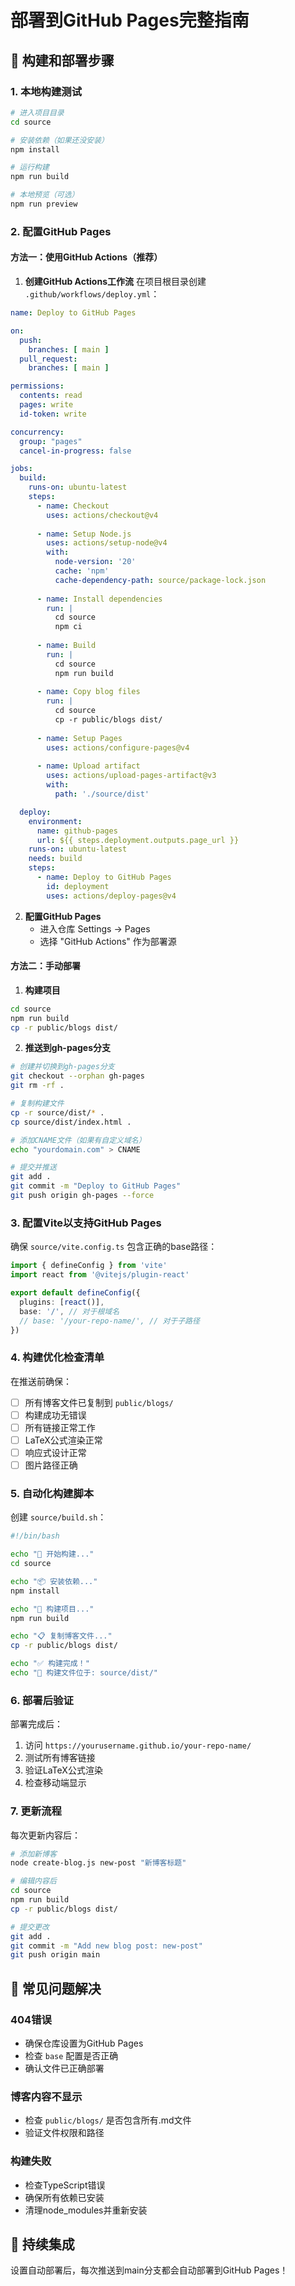 # 部署到GitHub Pages完整指南

## 🚀 构建和部署步骤

### 1. 本地构建测试

```bash
# 进入项目目录
cd source

# 安装依赖（如果还没安装）
npm install

# 运行构建
npm run build

# 本地预览（可选）
npm run preview
```

### 2. 配置GitHub Pages

#### 方法一：使用GitHub Actions（推荐）

1. **创建GitHub Actions工作流**
   在项目根目录创建 `.github/workflows/deploy.yml`：

```yaml
name: Deploy to GitHub Pages

on:
  push:
    branches: [ main ]
  pull_request:
    branches: [ main ]

permissions:
  contents: read
  pages: write
  id-token: write

concurrency:
  group: "pages"
  cancel-in-progress: false

jobs:
  build:
    runs-on: ubuntu-latest
    steps:
      - name: Checkout
        uses: actions/checkout@v4
        
      - name: Setup Node.js
        uses: actions/setup-node@v4
        with:
          node-version: '20'
          cache: 'npm'
          cache-dependency-path: source/package-lock.json
          
      - name: Install dependencies
        run: |
          cd source
          npm ci
          
      - name: Build
        run: |
          cd source
          npm run build
          
      - name: Copy blog files
        run: |
          cd source
          cp -r public/blogs dist/
          
      - name: Setup Pages
        uses: actions/configure-pages@v4
        
      - name: Upload artifact
        uses: actions/upload-pages-artifact@v3
        with:
          path: './source/dist'

  deploy:
    environment:
      name: github-pages
      url: ${{ steps.deployment.outputs.page_url }}
    runs-on: ubuntu-latest
    needs: build
    steps:
      - name: Deploy to GitHub Pages
        id: deployment
        uses: actions/deploy-pages@v4
```

2. **配置GitHub Pages**
   - 进入仓库 Settings → Pages
   - 选择 "GitHub Actions" 作为部署源

#### 方法二：手动部署

1. **构建项目**
```bash
cd source
npm run build
cp -r public/blogs dist/
```

2. **推送到gh-pages分支**
```bash
# 创建并切换到gh-pages分支
git checkout --orphan gh-pages
git rm -rf .

# 复制构建文件
cp -r source/dist/* .
cp source/dist/index.html .

# 添加CNAME文件（如果有自定义域名）
echo "yourdomain.com" > CNAME

# 提交并推送
git add .
git commit -m "Deploy to GitHub Pages"
git push origin gh-pages --force
```

### 3. 配置Vite以支持GitHub Pages

确保 `source/vite.config.ts` 包含正确的base路径：

```typescript
import { defineConfig } from 'vite'
import react from '@vitejs/plugin-react'

export default defineConfig({
  plugins: [react()],
  base: '/', // 对于根域名
  // base: '/your-repo-name/', // 对于子路径
})
```

### 4. 构建优化检查清单

在推送前确保：

- [ ] 所有博客文件已复制到 `public/blogs/`
- [ ] 构建成功无错误
- [ ] 所有链接正常工作
- [ ] LaTeX公式渲染正常
- [ ] 响应式设计正常
- [ ] 图片路径正确

### 5. 自动化构建脚本

创建 `source/build.sh`：

```bash
#!/bin/bash

echo "🚀 开始构建..."
cd source

echo "📦 安装依赖..."
npm install

echo "🔨 构建项目..."
npm run build

echo "📋 复制博客文件..."
cp -r public/blogs dist/

echo "✅ 构建完成！"
echo "📁 构建文件位于: source/dist/"
```

### 6. 部署后验证

部署完成后：

1. 访问 `https://yourusername.github.io/your-repo-name/`
2. 测试所有博客链接
3. 验证LaTeX公式渲染
4. 检查移动端显示

### 7. 更新流程

每次更新内容后：

```bash
# 添加新博客
node create-blog.js new-post "新博客标题"

# 编辑内容后
cd source
npm run build
cp -r public/blogs dist/

# 提交更改
git add .
git commit -m "Add new blog post: new-post"
git push origin main
```

## 🔧 常见问题解决

### 404错误
- 确保仓库设置为GitHub Pages
- 检查 `base` 配置是否正确
- 确认文件已正确部署

### 博客内容不显示
- 检查 `public/blogs/` 是否包含所有.md文件
- 验证文件权限和路径

### 构建失败
- 检查TypeScript错误
- 确保所有依赖已安装
- 清理node_modules并重新安装

## 📱 持续集成

设置自动部署后，每次推送到main分支都会自动部署到GitHub Pages！
